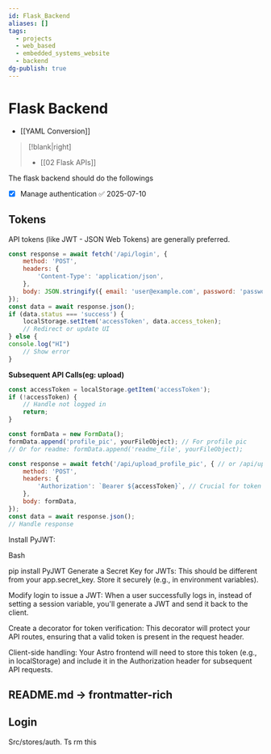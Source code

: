 ```yaml
---
id: Flask_Backend
aliases: []
tags:
  - projects
  - web_based
  - embedded_systems_website
  - backend
dg-publish: true
---
```

# Flask Backend 
- [[YAML Conversion]]

>[!blank|right]
>- [[02 Flask APIs]]

The flask backend should do the followings
- [x] Manage authentication ✅ 2025-07-10

## Tokens

API tokens (like JWT - JSON Web Tokens) are generally preferred.

```js
const response = await fetch('/api/login', {
    method: 'POST',
    headers: {
        'Content-Type': 'application/json',
    },
    body: JSON.stringify({ email: 'user@example.com', password: 'password123' }),
});
const data = await response.json();
if (data.status === 'success') {
    localStorage.setItem('accessToken', data.access_token);
    // Redirect or update UI
} else {
console.log("HI")
    // Show error
}

```

**Subsequent API Calls(eg: upload)**

```js
const accessToken = localStorage.getItem('accessToken');
if (!accessToken) {
    // Handle not logged in
    return;
}

const formData = new FormData();
formData.append('profile_pic', yourFileObject); // For profile pic
// Or for readme: formData.append('readme_file', yourFileObject);

const response = await fetch('/api/upload_profile_pic', { // or /api/upload_readme
    method: 'POST',
    headers: {
        'Authorization': `Bearer ${accessToken}`, // Crucial for token auth
    },
    body: formData,
});
const data = await response.json();
// Handle response

```

Install PyJWT:

Bash

pip install PyJWT
Generate a Secret Key for JWTs: This should be different from your app.secret_key. Store it securely (e.g., in environment variables).

Modify login to issue a JWT:
When a user successfully logs in, instead of setting a session variable, you'll generate a JWT and send it back to the client.

Create a decorator for token verification:
This decorator will protect your API routes, ensuring that a valid token is present in the request header.

Client-side handling:
Your Astro frontend will need to store this token (e.g., in localStorage) and include it in the Authorization header for subsequent API requests.
## README.md -> frontmatter-rich

## Login 

Src/stores/auth. Ts  rm this 

